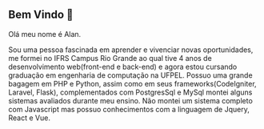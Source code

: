 ## Bem Vindo 👋
</hr>

Olá meu nome é Alan.

Sou uma pessoa fascinada em aprender e vivenciar novas oportunidades, me formei no IFRS Campus Rio Grande ao qual tive 4 anos de desenvolvimento web(front-end e back-end) e agora estou cursando graduação em engenharia de computação na UFPEL.
Possuo uma grande bagagem em PHP e Python, assim como em seus frameworks(CodeIgniter, Laravel, Flask), complementados com PostgresSql e MySql montei alguns sistemas avaliados durante meu ensino. Não montei um sistema completo com Javascript mas possuo conhecimentos com a linguagem de Jquery, React e Vue.

<!--
**AlanDeveloper/AlanDeveloper** is a ✨ _special_ ✨ repository because its `README.md` (this file) appears on your GitHub profile.
-- Bem Vindo

Here are some ideas to get you started:

- 🔭 I’m currently working on ...
- 🌱 I’m currently learning ...
- 👯 I’m looking to collaborate on ...
- 🤔 I’m looking for help with ...
- 💬 Ask me about ...
- 📫 How to reach me: ...
- 😄 Pronouns: ...
- ⚡ Fun fact: ...
-->
